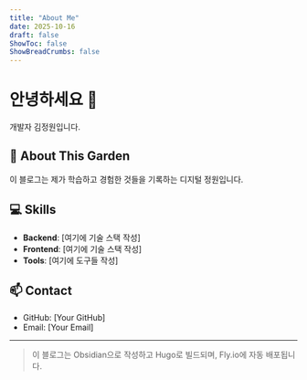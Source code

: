 ```yaml
---
title: "About Me"
date: 2025-10-16
draft: false
ShowToc: false
ShowBreadCrumbs: false
---
```


# 안녕하세요 👋

개발자 김정원입니다.

## 🌱 About This Garden

이 블로그는 제가 학습하고 경험한 것들을 기록하는 디지털 정원입니다.

## 💻 Skills

- **Backend**: [여기에 기술 스택 작성]
- **Frontend**: [여기에 기술 스택 작성]
- **Tools**: [여기에 도구들 작성]

## 📫 Contact

- GitHub: [Your GitHub]
- Email: [Your Email]

---

> 이 블로그는 Obsidian으로 작성하고 Hugo로 빌드되며, Fly.io에 자동 배포됩니다.
